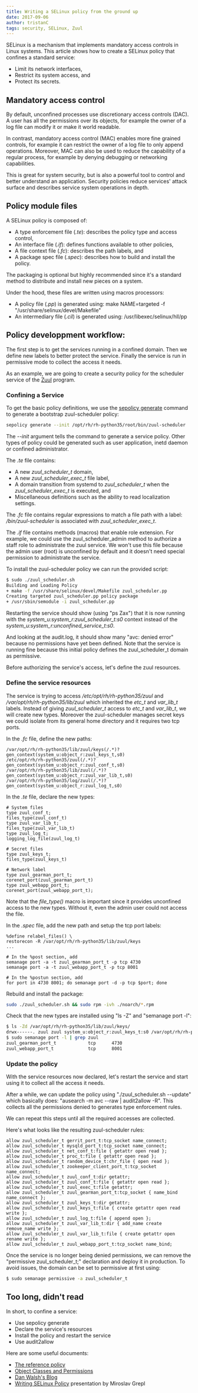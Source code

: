 ```yaml
---
title: Writing a SELinux policy from the ground up
date: 2017-09-06
author: tristanC
tags: security, SELinux, Zuul
---
```


SELinux is a mechanism that implements mandatory access controls in Linux systems.
This article shows how to create a SELinux policy that confines a standard service:
* Limit its network interfaces,
* Restrict its system access, and
* Protect its secrets.

## Mandatory access control

By default, unconfined processes use discretionary access controls (DAC).
A user has all the permissions over its objects, for example the
owner of a log file can modify it or make it world readable.

In contrast, mandatory access control (MAC) enables more fine grained controls,
for example it can restrict the owner of a log file to only append operations.
Moreover, MAC can also be used to reduce the capability of a regular
process, for example by denying debugging or networking capabilities.

This is great for system security, but is also a powerful tool
to control and better understand an application.
Security policies reduce services' attack surface and describes
service system operations in depth.


## Policy module files

A SELinux policy is composed of:

* A type enforcement file (*.te*): describes the policy type and access control,
* An interface file (*.if*): defines functions available to other policies,
* A file context file (*.fc*): describes the path labels, and
* A package spec file (*.spec*): describes how to build and install the policy.

The packaging is optional but highly recommended since it's a standard
method to distribute and install new pieces on a system.

Under the hood, these files are written using macros processors:

* A policy file (*.pp*) is generated using: make NAME=targeted -f "/usr/share/selinux/devel/Makefile"
* An intermediary file (*.cil*) is generated using: /usr/libexec/selinux/hll/pp


## Policy developpment workflow:

The first step is to get the services running in a confined domain.
Then we define new labels to better protect the service.
Finally the service is run in permissive mode to collect the access it needs.

As an example, we are going to create a security policy for the scheduler
service of the [Zuul](https://docs.openstack.org/infra/zuul/) program.


### Confining a Service

To get the basic policy definitions, we use the
[sepolicy generate](https://access.redhat.com/documentation/en-US/Red_Hat_Enterprise_Linux/7/html/SELinux_Users_and_Administrators_Guide/Security-Enhanced_Linux-The-sepolicy-Suite-sepolicy_generate.html)
command to generate a bootstrap zuul-scheduler policy:

```bash
sepolicy generate --init /opt/rh/rh-python35/root/bin/zuul-scheduler
```

The *--init* argument tells the command to generate a service policy. Other
types of policy could be generated such as user application, inetd daemon
or confined administrator.

The *.te* file contains:

* A new *zuul_scheduler_t* domain,
* A new *zuul_scheduler_exec_t* file label,
* A domain transition from systemd to *zuul_scheduler_t* when the *zuul_scheduler_exec_t* is executed, and
* Miscellaneous definitions such as the ability to read localization settings.

The *.fc* file contains regular expressions to match a file path with a label:
*/bin/zuul-scheduler* is associated with *zuul_scheduler_exec_t*.

The *.if* file contains methods (macros) that enable role extension. For example,
we could use the zuul_scheduler_admin method to authorize a staff role to administrate
the zuul service. We won't use this file because the admin user (root) is unconfined
by default and it doesn't need special permission to administrate the service.

To install the zuul-scheduler policy we can run the provided script:
```bash
$ sudo ./zuul_scheduler.sh
Building and Loading Policy
+ make -f /usr/share/selinux/devel/Makefile zuul_scheduler.pp
Creating targeted zuul_scheduler.pp policy package
+ /usr/sbin/semodule -i zuul_scheduler.pp
```
Restarting the service should show (using "ps Zax") that it is now
running with the *system_u:system_r:zuul_scheduler_t:s0* context instead of
the *system_u:system_r:unconfined_service_t:s0*.

And looking at the audit.log, it should show many "avc: denied error" because no
permissions have yet been defined. Note that the service is running fine because
this initial policy defines the zuul_scheduler_t domain as permissive.

Before authorizing the service's access, let's define the zuul resources.

### Define the service resources

The service is trying to access */etc/opt/rh/rh-python35/zuul* and
*/var/opt/rh/rh-python35/lib/zuul* which inherited the *etc_t* and *var_lib_t* labels.
Instead of giving *zuul_scheduler_t* access to *etc_t* and *var_lib_t*,
we will create new types. Moreover the zuul-scheduler manages secret keys
we could isolate from its general home directory and it requires two tcp ports.

In the *.fc* file, define the new paths:
```
/var/opt/rh/rh-python35/lib/zuul/keys(/.*)?  gen_context(system_u:object_r:zuul_keys_t,s0)
/etc/opt/rh/rh-python35/zuul(/.*)?           gen_context(system_u:object_r:zuul_conf_t,s0)
/var/opt/rh/rh-python35/lib/zuul(/.*)?       gen_context(system_u:object_r:zuul_var_lib_t,s0)
/var/opt/rh/rh-python35/log/zuul(/.*)?       gen_context(system_u:object_r:zuul_log_t,s0)
```

In the *.te* file, declare the new types:
```
# System files
type zuul_conf_t;
files_type(zuul_conf_t)
type zuul_var_lib_t;
files_type(zuul_var_lib_t)
type zuul_log_t;
logging_log_file(zuul_log_t)

# Secret files
type zuul_keys_t;
files_type(zuul_keys_t)

# Network label
type zuul_gearman_port_t;
corenet_port(zuul_gearman_port_t)
type zuul_webapp_port_t;
corenet_port(zuul_webapp_port_t);
```

Note that the *file_type()* macro is important since it provides unconfined access to
the new types. Without it, even the admin user could not access the file.

In the *.spec* file, add the new path and setup the tcp port labels:
```
%define relabel_files() \
restorecon -R /var/opt/rh/rh-python35/lib/zuul/keys
...

# In the %post section, add
semanage port -a -t zuul_gearman_port_t -p tcp 4730
semanage port -a -t zuul_webapp_port_t -p tcp 8001

# In the %postun section, add
for port in 4730 8001; do semanage port -d -p tcp $port; done
```

Rebuild and install the package:
```bash
sudo ./zuul_scheduler.sh && sudo rpm -ivh ./noarch/*.rpm
```

Check that the new types are installed using "ls -Z" and "semanage port -l":
```bash
$ ls -Zd /var/opt/rh/rh-python35/lib/zuul/keys/
drwx------. zuul zuul system_u:object_r:zuul_keys_t:s0 /var/opt/rh/rh-python35/lib/zuul/keys/
$ sudo semanage port -l | grep zuul
zuul_gearman_port_t            tcp      4730
zuul_webapp_port_t             tcp      8001
```


### Update the policy

With the service resources now declared, let's restart the service and start
using it to collect all the access it needs.

After a while, we can update the policy using "./zuul_scheduler.sh --update"
which basically does: "ausearch -m avc --raw | audit2allow -R".
This collects all the permissions denied to generates type enforcement rules.

We can repeat this steps until all the required accesses are collected.

Here's what looks like the resulting zuul-scheduler rules:

```
allow zuul_scheduler_t gerrit_port_t:tcp_socket name_connect;
allow zuul_scheduler_t mysqld_port_t:tcp_socket name_connect;
allow zuul_scheduler_t net_conf_t:file { getattr open read };
allow zuul_scheduler_t proc_t:file { getattr open read };
allow zuul_scheduler_t random_device_t:chr_file { open read };
allow zuul_scheduler_t zookeeper_client_port_t:tcp_socket name_connect;
allow zuul_scheduler_t zuul_conf_t:dir getattr;
allow zuul_scheduler_t zuul_conf_t:file { getattr open read };
allow zuul_scheduler_t zuul_exec_t:file getattr;
allow zuul_scheduler_t zuul_gearman_port_t:tcp_socket { name_bind name_connect };
allow zuul_scheduler_t zuul_keys_t:dir getattr;
allow zuul_scheduler_t zuul_keys_t:file { create getattr open read write };
allow zuul_scheduler_t zuul_log_t:file { append open };
allow zuul_scheduler_t zuul_var_lib_t:dir { add_name create remove_name write };
allow zuul_scheduler_t zuul_var_lib_t:file { create getattr open rename write };
allow zuul_scheduler_t zuul_webapp_port_t:tcp_socket name_bind;
```

Once the service is no longer being denied permissions, we can remove the
"permissive zuul_scheduler_t;" declaration and deploy it in production. To avoid
issues, the domain can be set to permissive at first using:

```bash
$ sudo semanage permissive -a zuul_scheduler_t
```


## Too long, didn't read

In short, to confine a service:
* Use sepolicy generate
* Declare the service's resources
* Install the policy and restart the service
* Use audit2allow

Here are some useful documents:
* [The reference policy](https://selinuxproject.org/page/NB_RefPolicy)
* [Object Classes and Permissions](https://selinuxproject.org/page/NB_ObjectClassesPermissions
)
* [Dan Walsh's Blog](http://danwalsh.livejournal.com/)
* [Writing SELinux Policy](https://mgrepl.fedorapeople.org/PolicyCourse/writingSELinuxpolicy_MUNI.pdf) presentation by Miroslav Grepl
